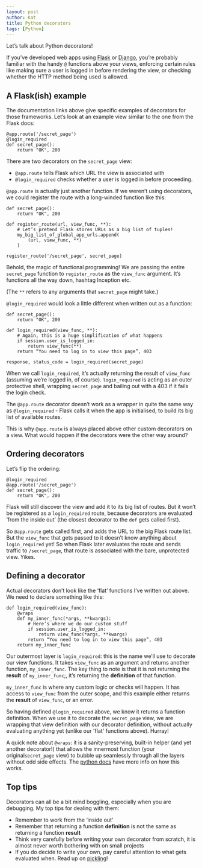 ```yaml
---
layout: post
author: Kat
title: Python decorators
tags: [Python]
---
```

Let’s talk about Python decorators!

If you’ve developed web apps using [Flask](https://flask.palletsprojects.com/en/1.1.x/patterns/viewdecorators/) or [Django](https://docs.djangoproject.com/en/2.2/topics/http/decorators/), you’re probably familiar with the handy `@` functions above your views, enforcing certain rules like making sure a user is logged in before rendering the view, or checking whether the HTTP method being used is allowed.

## A Flask(ish) example

The documentation links above give specific examples of decorators for those frameworks. Let’s look at an example view similar to the one from the Flask docs:

```
@app.route('/secret_page')
@login_required
def secret_page():
    return "OK", 200
```

There are two decorators on the `secret_page` view: 
- `@app.route` tells Flask which URL the view is associated with
- `@login_required` checks whether a user is logged in before proceeding.

`@app.route` is actually just another function. If we weren’t using decorators, we could register the route with a long-winded function like this:

```
def secret_page():
    return "OK", 200 

def register_route(url, view_func, **):
    # Let’s pretend Flask stores URLs as a big list of tuples!
    my_big_list_of_global_app_urls.append(
        (url, view_func, **)
    )

register_route('/secret_page', secret_page)
```

Behold, the magic of functional programming! We are passing the entire `secret_page` function to `register_route` as the `view_func` argument. It’s functions all the way down, hashtag Inception etc. 

(The  `**` refers to any arguments that `secret_page` might take.)

`@login_required` would look a little different when written out as a function:

```
def secret_page():
    return "OK", 200 

def login_required(view_func, **):
    # Again, this is a huge simplification of what happens
    if session.user_is_logged_in:
        return view_func(**)
    return “You need to log in to view this page”, 403

response, status_code = login_required(secret_page)
```

When we call `login_required`, it’s actually returning the result of `view_func` (assuming we’re logged in, of course). `login_required` is acting as an outer protective shell, wrapping `secret_page` and bailing out with a 403 if it fails the login check. 

The `@app.route` decorator doesn’t work as a wrapper in quite the same way as `@login_required` - Flask calls it when the app is initialised, to build its big list of available routes.

This is why `@app.route` is always placed above other custom decorators on a view. What would happen if the decorators were the other way around?

## Ordering decorators

Let’s flip the ordering:

```
@login_required
@app.route('/secret_page')
def secret_page():
    return "OK", 200
``` 

Flask will still discover the view and add it to its big list of routes. But it won’t be registered as a `login_required` route, because decorators are evaluated ‘from the inside out’ (the closest decorator to the `def` gets called first).  

So `@app.route` gets called first, and adds the URL to the big Flask route list. But the `view_func` that gets passed to it doesn’t know anything about `login_required` yet! So when Flask later evaluates the route and sends traffic to `/secret_page`, that route is associated with the bare, unprotected view. Yikes.

## Defining a decorator

Actual decorators don’t look like the ‘flat’ functions I’ve written out above. We need to declare something like this:

```
def login_required(view_func):
    @wraps
    def my_inner_func(*args, **kwargs):
        # Here’s where we do our custom stuff
        if session.user_is_logged_in:
            return view_func(*args, **kwargs)
        return “You need to log in to view this page”, 403
    return my_inner_func
```

Our outermost layer is `login_required`: this is the name we’ll use to decorate our view functions. It takes  `view_func` as an argument and returns another function, `my_inner_func`. The key thing to note is that it is not returning the **result** of `my_inner_func`;, it’s returning the **definition** of that function.

`my_inner_func` is where any custom logic or checks will happen. It has access to `view_func` from the outer scope, and this example either returns the **result** of `view_func`, or an error.

So having defined `@login_required` above, we know it returns a function definition. When we use it to decorate the `secret_page` view, we are wrapping that view definition with our decorator definition, without actually evaluating anything yet (unlike our 'flat' functions above). Hurray!

A quick note about `@wraps`: it is a sanity-preserving, built-in helper (and yet another decorator!) that allows the innermost function (your original`secret_page` view) to bubble up seamlessly through all the layers without odd side effects. The [python docs](https://docs.python.org/3/library/functools.html#functools.wraps) have more info on how this works.

## Top tips

Decorators can all be a bit mind boggling, especially when you are debugging. My top tips for dealing with them:

- Remember to work from the ‘inside out’
- Remember that returning a function **definition** is not the same as returning a function **result**
- Think very carefully before writing your own decorator from scratch, it is almost never worth bothering with on small projects
- If you do decide to write your own, pay careful attention to what gets evaluated when. Read up on [pickling](https://www.pythoncentral.io/how-to-pickle-unpickle-tutorial/)!
